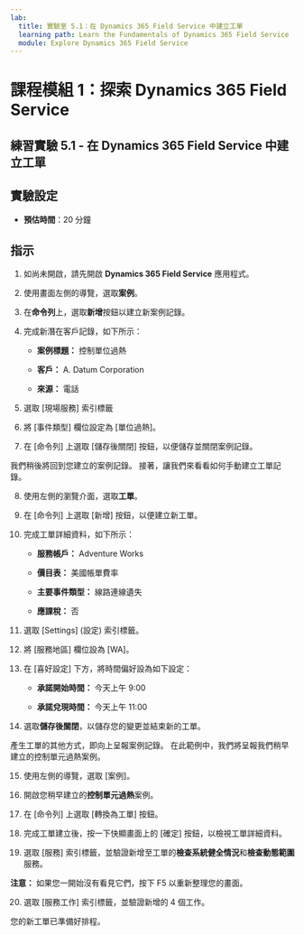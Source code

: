 ```yaml
---
lab:
  title: 實驗室 5.1：在 Dynamics 365 Field Service 中建立工單
  learning path: Learn the Fundamentals of Dynamics 365 Field Service
  module: Explore Dynamics 365 Field Service
---
```


課程模組 1：探索 Dynamics 365 Field Service
========================

## 練習實驗 5.1 - 在 Dynamics 365 Field Service 中建立工單

## 實驗設定

  - **預估時間**：20 分鐘

## 指示

1. 如尚未開啟，請先開啟 **Dynamics 365 Field Service** 應用程式。  

2. 使用畫面左側的導覽，選取**案例**。  

3. 在**命令列**上，選取**新增**按鈕以建立新案例記錄。 

4. 完成新潛在客戶記錄，如下所示： 

    - **案例標題：** 控制單位過熱 

    - **客戶：** A. Datum Corporation 

    - **來源：** 電話 

5. 選取 [現場服務] 索引標籤 

6. 將 [事件類型] 欄位設定為 [單位過熱]。 

7. 在 [命令列] 上選取 [儲存後關閉] 按鈕，以便儲存並關閉案例記錄。  

 

我們稍後將回到您建立的案例記錄。 接著，讓我們來看看如何手動建立工單記錄。  

 

8. 使用左側的瀏覽介面，選取**工單**。 

9. 在 [命令列] 上選取 [新增] 按鈕，以便建立新工單。 

10. 完成工單詳細資料，如下所示： 

    - **服務帳戶：** Adventure Works 

    - **價目表：** 美國帳單費率 

    - **主要事件類型：** 線路連線遺失 

    - **應課稅：** 否 

11. 選取 [Settings] \(設定\) 索引標籤。 

12. 將 [服務地區] 欄位設為 [WA]。 

13. 在 [喜好設定] 下方，將時間偏好設為如下設定： 

    - **承諾開始時間：** 今天上午 9:00 

    - **承諾兌現時間：** 今天上午 11:00 

14. 選取**儲存後關閉**，以儲存您的變更並結束新的工單。 

 

產生工單的其他方式，即向上呈報案例記錄。 在此範例中，我們將呈報我們稍早建立的控制單元過熱案例。  

 

15. 使用左側的導覽，選取 [案例]。  

16. 開啟您稍早建立的**控制單元過熱**案例。  

17. 在 [命令列] 上選取 [轉換為工單] 按鈕。  

18. 完成工單建立後，按一下快顯畫面上的 [確定] 按鈕，以檢視工單詳細資料。  

19. 選取 [服務] 索引標籤，並驗證新增至工單的**檢查系統健全情況**和**檢查動態範圍**服務。 

**注意：** 如果您一開始沒有看見它們，按下 F5 以重新整理您的畫面。  

20. 選取 [服務工作] 索引標籤，並驗證新增的 4 個工作。 

您的新工單已準備好排程。 
